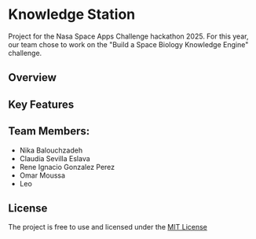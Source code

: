 # Knowledge Station 
Project for the Nasa Space Apps Challenge hackathon 2025. For this year, our team chose to work on the "Build a Space Biology Knowledge Engine" challenge.

## Overview


## Key Features


## Team Members:
* Nika Balouchzadeh
* Claudia Sevilla Eslava
* Rene Ignacio Gonzalez Perez
* Omar Moussa
* Leo

## License 
The project is free to use and licensed under the [MIT License](Nasa-Space-Apps-2025/License)
